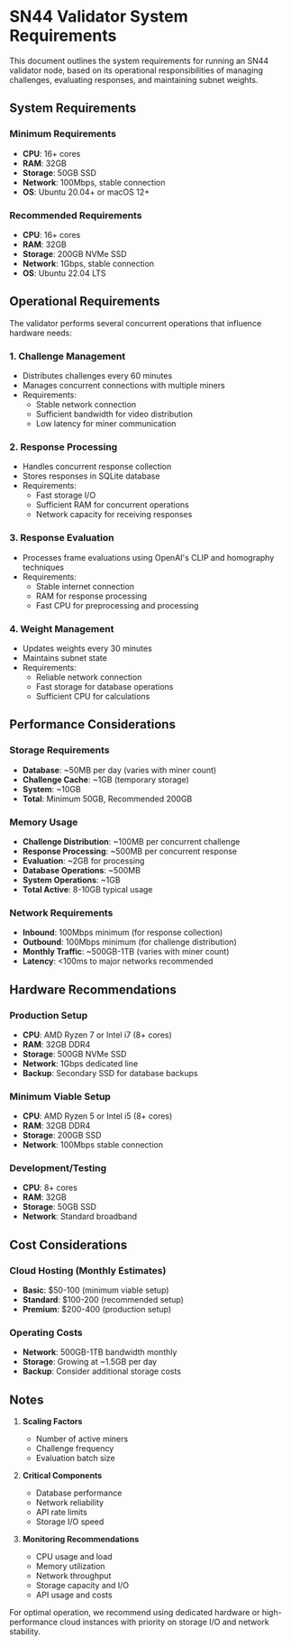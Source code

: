# SN44 Validator System Requirements

This document outlines the system requirements for running an SN44 validator node, based on its operational responsibilities of managing challenges, evaluating responses, and maintaining subnet weights.

## System Requirements

### Minimum Requirements

- **CPU**: 16+ cores
- **RAM**: 32GB
- **Storage**: 50GB SSD
- **Network**: 100Mbps, stable connection
- **OS**: Ubuntu 20.04+ or macOS 12+

### Recommended Requirements

- **CPU**: 16+ cores
- **RAM**: 32GB
- **Storage**: 200GB NVMe SSD
- **Network**: 1Gbps, stable connection
- **OS**: Ubuntu 22.04 LTS

## Operational Requirements

The validator performs several concurrent operations that influence hardware needs:

### 1. Challenge Management

- Distributes challenges every 60 minutes
- Manages concurrent connections with multiple miners
- Requirements:
  - Stable network connection
  - Sufficient bandwidth for video distribution
  - Low latency for miner communication

### 2. Response Processing

- Handles concurrent response collection
- Stores responses in SQLite database
- Requirements:
  - Fast storage I/O
  - Sufficient RAM for concurrent operations
  - Network capacity for receiving responses

### 3. Response Evaluation

- Processes frame evaluations using OpenAI's CLIP and homography techniques
- Requirements:
  - Stable internet connection
  - RAM for response processing
  - Fast CPU for preprocessing and processing

### 4. Weight Management

- Updates weights every 30 minutes
- Maintains subnet state
- Requirements:
  - Reliable network connection
  - Fast storage for database operations
  - Sufficient CPU for calculations

## Performance Considerations

### Storage Requirements

- **Database**: ~50MB per day (varies with miner count)
- **Challenge Cache**: ~1GB (temporary storage)
- **System**: ~10GB
- **Total**: Minimum 50GB, Recommended 200GB

### Memory Usage

- **Challenge Distribution**: ~100MB per concurrent challenge
- **Response Processing**: ~500MB per concurrent response
- **Evaluation**: ~2GB for processing
- **Database Operations**: ~500MB
- **System Operations**: ~1GB
- **Total Active**: 8-10GB typical usage

### Network Requirements

- **Inbound**: 100Mbps minimum (for response collection)
- **Outbound**: 100Mbps minimum (for challenge distribution)
- **Monthly Traffic**: ~500GB-1TB (varies with miner count)
- **Latency**: <100ms to major networks recommended

## Hardware Recommendations

### Production Setup

- **CPU**: AMD Ryzen 7 or Intel i7 (8+ cores)
- **RAM**: 32GB DDR4
- **Storage**: 500GB NVMe SSD
- **Network**: 1Gbps dedicated line
- **Backup**: Secondary SSD for database backups

### Minimum Viable Setup

- **CPU**: AMD Ryzen 5 or Intel i5 (8+ cores)
- **RAM**: 32GB DDR4
- **Storage**: 200GB SSD
- **Network**: 100Mbps stable connection

### Development/Testing

- **CPU**: 8+ cores
- **RAM**: 32GB
- **Storage**: 50GB SSD
- **Network**: Standard broadband

## Cost Considerations

### Cloud Hosting (Monthly Estimates)

- **Basic**: $50-100 (minimum viable setup)
- **Standard**: $100-200 (recommended setup)
- **Premium**: $200-400 (production setup)

### Operating Costs

- **Network**: 500GB-1TB bandwidth monthly
- **Storage**: Growing at ~1.5GB per day
- **Backup**: Consider additional storage costs

## Notes

1. **Scaling Factors**

   - Number of active miners
   - Challenge frequency
   - Evaluation batch size

2. **Critical Components**

   - Database performance
   - Network reliability
   - API rate limits
   - Storage I/O speed

3. **Monitoring Recommendations**
   - CPU usage and load
   - Memory utilization
   - Network throughput
   - Storage capacity and I/O
   - API usage and costs

For optimal operation, we recommend using dedicated hardware or high-performance cloud instances with priority on storage I/O and network stability.
